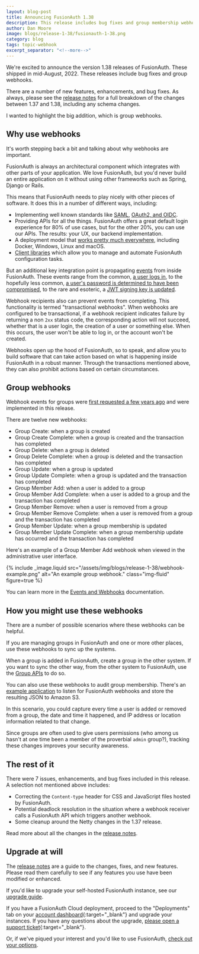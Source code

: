 ```yaml
---
layout: blog-post
title: Announcing FusionAuth 1.38
description: This release includes bug fixes and group membership webhooks
author: Dan Moore
image: blogs/release-1-38/fusionauth-1-38.png
category: blog
tags: topic-webhook
excerpt_separator: "<!--more-->"
---
```


We're excited to announce the version 1.38 releases of FusionAuth. These shipped in mid-August, 2022. These releases include bug fixes and group webhooks.

<!--more-->

There are a number of new features, enhancements, and bug fixes. As always, please see the [release notes](/docs/v1/tech/release-notes#version-1-38-1) for a full breakdown of the changes between 1.37 and 1.38, including any schema changes. 

I wanted to highlight the big addition, which is group webhooks.

## Why use webhooks

It's worth stepping back a bit and talking about why webhooks are important.

FusionAuth is always an architectural component which integrates with other parts of your application. We love FusionAuth, but you'd never build an entire application on it without using other frameworks such as Spring, Django or Rails.

This means that FusionAuth needs to play nicely with other pieces of software. It does this in a number of different ways, including:

* Implementing well known standards like [SAML](/docs/v1/tech/samlv2/), [OAuth2, and OIDC](/docs/v1/tech/oauth/).
* Providing APIs for all the things. FusionAuth offers a great default login experience for 80% of use cases, but for the other 20%, you can use our APIs. The results: your UX, our backend implementation.
* A deployment model that [works pretty much everywhere](/docs/v1/tech/installation-guide/), including Docker, Windows, Linux and macOS.
* [Client libraries](/docs/v1/tech/client-libraries/) which allow you to manage and automate FusionAuth configuration tasks.

But an additional key integration point is propagating [events](/docs/v1/tech/events-webhooks/) from inside FusionAuth. These events range from the common, [a user logs in](/docs/v1/tech/events-webhooks/events/user-login-success), to the hopefully less common, [a user's password is determined to have been compromised](/docs/v1/tech/events-webhooks/events/user-password-breach), to the rare and esoteric, a [JWT signing key is updated](/docs/v1/tech/events-webhooks/events/jwt-public-key-update).

Webhook recipients also can prevent events from completing. This functionality is termed "transactional webhooks". When webhooks are configured to be transactional, if a webhook recipient indicates failure by returning a non `2xx` status code, the corresponding action will not succeed, whether that is a user login, the creation of a user or something else. When this occurs, the user won't be able to log in, or the account won't be created.

Webhooks open up the hood of FusionAuth, so to speak, and allow you to build software that can take action based on what is happening inside FusionAuth in a robust manner. Through the transactions mentioned above, they can also prohibit actions based on certain circumstances.

## Group webhooks

Webhook events for groups were [first requested a few years ago](https://github.com/FusionAuth/fusionauth-issues/issues/633) and were implemented in this release.

There are twelve new webhooks:

* Group Create: when a group is created
* Group Create Complete: when a group is created and the transaction has completed
* Group Delete: when a group is deleted
* Group Delete Complete: when a group is deleted and the transaction has completed
* Group Update: when a group is updated
* Group Update Complete: when a group is updated and the transaction has completed
* Group Member Add: when a user is added to a group
* Group Member Add Complete: when a user is added to a group and the transaction has completed
* Group Member Remove: when a user is removed from a group
* Group Member Remove Complete: when a user is removed from a group and the transaction has completed
* Group Member Update: when a group membership is updated
* Group Member Update Complete: when a group membership update has occurred and the transaction has completed

Here's an example of a Group Member Add webhook when viewed in the administrative user interface.

{% include _image.liquid src="/assets/img/blogs/release-1-38/webhook-example.png" alt="An example group webhook." class="img-fluid" figure=true %}

You can learn more in the [Events and Webhooks](/docs/v1/tech/events-webhooks/events/) documentation.

## How you might use these webhooks

There are a number of possible scenarios where these webhooks can be helpful.

If you are managing groups in FusionAuth and one or more other places, use these webhooks to sync up the systems.

When a group is added in FusionAuth, create a group in the other system. If you want to sync the other way, from the other system to FusionAuth, use the [Group APIs](/docs/v1/tech/apis/groups) to do so.

You can also use these webhooks to audit group membership. There's an [example application](https://github.com/FusionAuth/fusionauth-example-lambda-webhook) to listen for FusionAuth webhooks and store the resulting JSON to Amazon S3. 

In this scenario, you could capture every time a user is added or removed from a group, the date and time it happened, and IP address or location information related to that change.

Since groups are often used to give users permissions (who among us hasn't at one time been a member of the proverbial `admin` group?), tracking these changes improves your security awareness.

## The rest of it

There were 7 issues, enhancements, and bug fixes included in this release. A selection not mentioned above includes:

* Correcting the `Content-type` header for CSS and JavaScript files hosted by FusionAuth.
* Potential deadlock resolution in the situation where a webhook receiver calls a FusionAuth API which triggers another webhook.
* Some cleanup around the Netty changes in the 1.37 release.

Read more about all the changes in the [release notes](/docs/v1/tech/release-notes#version-1-38-1).

## Upgrade at will

The [release notes](/docs/v1/tech/release-notes#version-1-38-1) are a guide to the changes, fixes, and new features. Please read them carefully to see if any features you use have been modified or enhanced.

If you'd like to upgrade your self-hosted FusionAuth instance, see our [upgrade guide](/docs/v1/tech/admin-guide/upgrade). 

If you have a FusionAuth Cloud deployment, proceed to the "Deployments" tab on your [account dashboard](https://account.fusionauth.io/account/deployment/){:target="_blank"} and upgrade your instances. If you have any questions about the upgrade, [please open a support ticket](https://account.fusionauth.io/account/support/){:target="_blank"}.

Or, if we've piqued your interest and you'd like to use FusionAuth, [check out your options](/pricing).
